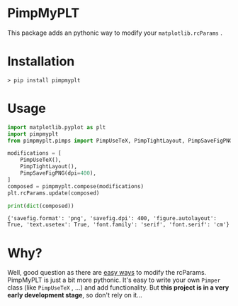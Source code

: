 # PimpMyPLT

This package adds an pythonic way to modify your `matplotlib.rcParams` .

# Installation

```console
> pip install pimpmyplt
```

# Usage

```python
import matplotlib.pyplot as plt
import pimpmyplt
from pimpmyplt.pimps import PimpUseTeX, PimpTightLayout, PimpSaveFigPNG

modifications = [
    PimpUseTeX(),
    PimpTightLayout(),
    PimpSaveFigPNG(dpi=400),
]
composed = pimpmyplt.compose(modifications)
plt.rcParams.update(composed)

print(dict(composed))
```

```
{'savefig.format': 'png', 'savefig.dpi': 400, 'figure.autolayout': True, 'text.usetex': True, 'font.family': 'serif', 'font.serif': 'cm'}
```

# Why?

Well, good question as there are [easy
ways](https://matplotlib.org/stable/users/explain/customizing.html) to modify
the rcParams. PimpMyPLT is just a bit more pythonic. It's easy to write your own
`Pimper` class (like `PimpUseTeX` , ...) and add functionality. But **this project
is in a very early development stage**, so don't rely on it...
